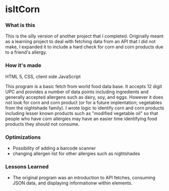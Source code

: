 # isItCorn

### What is this

This is the silly version of another project that I completed. Originally meant as a learning project to deal with fetching data from an API that I did not make, I expanded it to include a hard check for corn and corn products due to a friend's allergy.

### How it's made

HTML 5, CSS, client side JavaScript

This program is a basic fetch from world food data base. It accepts 12 digit UPC and provides a number of data points including ingredients and generally accepted allergens such as dairy, soy, and eggs. However it does not look for corn and corn product (or for a future implentation; vegetables from the nightshade family). I wrote logic to identify corn and corn products including lesser known products such as "modified vegetable oil" so that people who have corn allergies may have an easier time identifying food products they should not consume. 

### Optimizations

- Possibility of adding a barcode scanner
- changing allergen list for other allergies such as nightshades

### Lessons Learned

- The original program was an introduction to API fetches, consuming JSON data, and displaying informationw within elements. 
